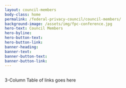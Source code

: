 ```yaml
---
layout: council-members
body-class: home
permalink: /federal-privacy-council/council-members/
background-image: /assets/img/fpc-conference.jpg
hero-text: Council Members
hero-byline:
hero-button-text: 
hero-button-link: 
banner-heading: 
banner-text: 
banner-button-text: 
banner-button-link: 
---
```

## 
3-Column Table of links goes here
